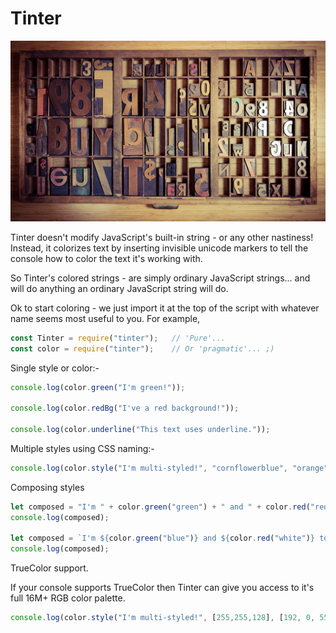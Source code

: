# Tinter

![Tinter woodblock](/docs/img/woodblock_sharkhats.jpg "Attribution: https://www.flickr.com/photos/sharkhats/")

Tinter doesn't modify JavaScript's built-in string - or any other nastiness!  Instead, it colorizes text by inserting invisible unicode markers to tell the console how to color the text it's working with.

So Tinter's colored strings - are simply ordinary JavaScript strings... and will do anything an ordinary JavaScript string will do.

Ok to start coloring - we just import it at the top of the script with whatever name seems most useful to you.  For example,

```javascript
const Tinter = require("tinter");   // 'Pure'...
const color = require("tinter");    // Or 'pragmatic'... ;)
```                         

Single style or color:-

```javascript
console.log(color.green("I'm green!"));

console.log(color.redBg("I've a red background!"));

console.log(color.underline("This text uses underline."));
```

Multiple styles using CSS naming:-

```javascript
console.log(color.style("I'm multi-styled!", "cornflowerblue", "orange", "italic"));
```
Composing styles

```javascript
let composed = "I'm " + color.green("green") + " and " + color.red("red") + " together.";
console.log(composed);

let composed = `I'm ${color.green("blue")} and ${color.red("white")} together.`;
console.log(composed);
```

TrueColor support.
    
If your console supports TrueColor then Tinter can give you access to it's full 16M+ RGB color palette.

```javascript
console.log(color.style("I'm multi-styled!", [255,255,128], [192, 0, 55], "italic"));
```
